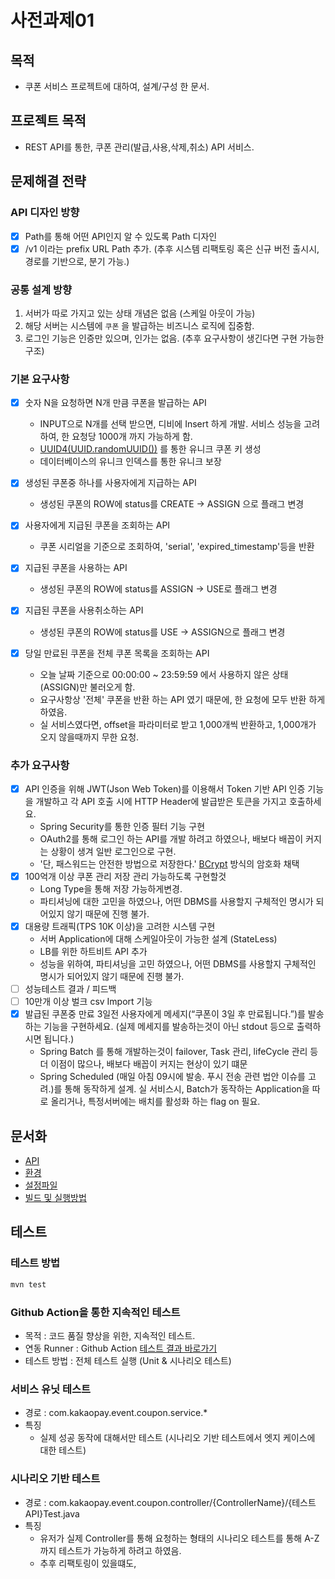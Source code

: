 # 사전과제01

## 목적 
- 쿠폰 서비스 프로젝트에 대하여, 설계/구성 한 문서.

## 프로젝트 목적 
- REST API를 통한, 쿠폰 관리(발급,사용,삭제,취소) API 서비스.


## 문제해결 전략
### API 디자인 방향 
- [x] Path를 통해 어떤 API인지 알 수 있도록 Path 디자인 
- [x] /v1 이라는 prefix URL Path 추가. (추후 시스템 리팩토링 혹은 신규 버전 출시시, 경로를 기반으로, 분기 가능.)

### 공통 설계 방향
1. 서버가 따로 가지고 있는 상태 개념은 없음 (스케일 아웃이 가능)
2. 해당 서버는 시스템에 `쿠폰` 을 발급하는 비즈니스 로직에 집중함.
3. 로그인 기능은 인증만 있으며, 인가는 없음. (추후 요구사항이 생긴다면 구현 가능한 구조) 


### 기본 요구사항 
- [x] 숫자 N을 요청하면 N개 만큼 쿠폰을 발급하는 API
    - INPUT으로 N개를 선택 받으면, 디비에 Insert 하게 개발.
    서비스 성능을 고려하여, 한 요청당 1000개 까지 가능하게 함.
    - [UUID4(UUID.randomUUID())](https://en.wikipedia.org/wiki/Universally_unique_identifier) 를 통한 유니크 쿠폰 키 생성
    - 데이터베이스의 유니크 인덱스를 통한 유니크 보장
   
- [x] 생성된 쿠폰중 하나를 사용자에게 지급하는 API
    - 생성된 쿠폰의 ROW에 status를 CREATE -> ASSIGN 으로 플래그 변경 

- [x] 사용자에게 지급된 쿠폰을 조회하는 API
    - 쿠폰 시리얼을 기준으로 조회하여, 'serial', 'expired_timestamp'등을 반환
    
- [x] 지급된 쿠폰을 사용하는 API 
    - 생성된 쿠폰의 ROW에 status를 ASSIGN -> USE로 플래그 변경 
    
- [x] 지급된 쿠폰을 사용취소하는 API 
    - 생성된 쿠폰의 ROW에 status를 USE -> ASSIGN으로 플래그 변경 
    
- [x] 당일 만료된 쿠폰을 전체 쿠폰 목록을 조회하는 API 
    - 오늘 날짜 기준으로 00:00:00 ~ 23:59:59 에서 사용하지 않은 상태 (ASSIGN)만 불러오게 함.
    - 요구사항상 '전체' 쿠폰을 반환 하는 API 였기 때문에, 한 요청에 모두 반환 하게 하였음.
    - 실 서비스였다면, offset을 파라미터로 받고 1,000개씩 반환하고, 1,000개가 오지 않을때까지 무한 요청.
 

### 추가 요구사항 
- [x] API 인증을 위해 JWT(Json Web Token)를 이용해서 Token 기반 API 인증 기능을 개발하고 각 API 호출 시에 HTTP Header에 발급받은 토큰을 가지고 호출하세요.
    - Spring Security를 통한 인증 필터 기능 구현 
    - OAuth2를 통해 로그인 하는 API를 개발 하려고 하였으나, 배보다 배꼽이 커지는 상황이 생겨 일반 로그인으로 구현.
    - '단, 패스워드는 안전한 방법으로 저장한다.' [BCrypt](https://en.wikipedia.org/wiki/Bcrypt) 방식의 암호화 채택
- [x] 100억개 이상 쿠폰 관리 저장 관리 가능하도록 구현할것
    - Long Type을 통해 저장 가능하게변경.
    - 파티셔닝에 대한 고민을 하였으나, 어떤 DBMS를 사용할지 구체적인 명시가 되어있지 않기 때문에 진행 불가.
- [x] 대용량 트래픽(TPS 10K 이상)을 고려한 시스템 구현
    - 서버 Application에 대해 스케일아웃이 가능한 설계 (StateLess)
    - LB를 위한 하트비트 API 추가
    - 성능을 위하여, 파티셔닝을 고민 하였으나, 어떤 DBMS를 사용할지 구체적인 명시가 되어있지 않기 때문에 진행 불가.
- [ ] 성능테스트 결과 / 피드백
- [ ] 10만개 이상 벌크 csv Import 기능
- [x] 발급된 쿠폰중 만료 3일전 사용자에게 메세지(“쿠폰이 3일 후 만료됩니다.”)를 발송하는 기능을 구현하세요. (실제 메세지를 발송하는것이 아닌 stdout 등으로 출력하시면 됩니다.)
    - Spring Batch 를 통해 개발하는것이 failover, Task 관리, lifeCycle 관리 등 더 이점이 많으나, 배보다 배꼽이 커지는 현상이 있기 떄문
    - Spring Scheduled (매일 아침 09시에 발송. 푸시 전송 관련 법안 이슈를 고려.)를 통해 동작하게 설계. 실 서비스시, Batch가 동작하는 Application을 따로 올리거나, 특정서버에는 배치를 활성화 하는 flag on 필요.
    
## 문서화
- [API](./docs/API.md)
- [환경](./docs/ENV.md)
- [설정파일](./docs/SETTINGS.md)
- [빌드 및 실행방법](./docs/RUN.md)

## 테스트 
### 테스트 방법
```bash
mvn test
```

### Github Action을 통한 지속적인 테스트  
- 목적 : 코드 품질 향상을 위한, 지속적인 테스트.
- 연동 Runner : Github Action
[테스트 결과 바로가기](./actions)
- 테스트 방법 : 전체 테스트 실행 (Unit & 시나리오 테스트)

### 서비스 유닛 테스트
 - 경로 : com.kakaopay.event.coupon.service.*
-  특징 
    -  실제 성공 동작에 대해서만 테스트 (시나리오 기반 테스트에서 엣지 케이스에 대한 테스트)
  
###  시나리오 기반 테스트
 - 경로 : com.kakaopay.event.coupon.controller/{ControllerName}/{테스트API}Test.java
 - 특징
     - 유저가 실제 Controller를 통해 요청하는 형태의 시나리오 테스트를 통해  A-Z까지 테스트가 가능하게 하려고 하였음.
     - 추후 리팩토링이 있을떄도,  
